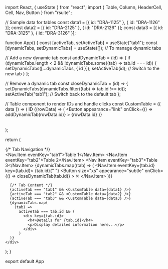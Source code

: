 import React, { useState } from "react";
import { Table, Column, HeaderCell, Cell, Nav, Button } from "rsuite";

// Sample data for tables
const data1 = [{ id: "DRA-1125" }, { id: "DRA-1126" }];
const data2 = [{ id: "DRA-2125" }, { id: "DRA-2126" }];
const data3 = [{ id: "DRA-3125" }, { id: "DRA-3126" }];

function App() {
  const [activeTab, setActiveTab] = useState("tab1");
  const [dynamicTabs, setDynamicTabs] = useState([]); // To manage dynamic tabs

  // Add a new dynamic tab
  const addDynamicTab = (id) => {
    if (dynamicTabs.length < 2 && !dynamicTabs.some((tab) => tab.id === id)) {
      setDynamicTabs([...dynamicTabs, { id }]);
      setActiveTab(id); // Switch to the new tab
    }
  };

  // Remove a dynamic tab
  const closeDynamicTab = (id) => {
    setDynamicTabs(dynamicTabs.filter((tab) => tab.id !== id));
    setActiveTab("tab1"); // Switch back to the default tab
  };

  // Table component to render IDs and handle clicks
  const CustomTable = ({ data }) => (
    <Table height={200} data={data} bordered>
      <Column width={200} align="center" fixed>
        <HeaderCell>ID</HeaderCell>
        <Cell>
          {(rowData) => (
            <Button
              appearance="link"
              onClick={() => addDynamicTab(rowData.id)}
            >
              {rowData.id}
            </Button>
          )}
        </Cell>
      </Column>
    </Table>
  );

  return (
    <div>
      {/* Tab Navigation */}
      <Nav activeKey={activeTab} onSelect={setActiveTab} appearance="tabs">
        <Nav.Item eventKey="tab1">Table 1</Nav.Item>
        <Nav.Item eventKey="tab2">Table 2</Nav.Item>
        <Nav.Item eventKey="tab3">Table 3</Nav.Item>
        {dynamicTabs.map((tab) => (
          <Nav.Item eventKey={tab.id} key={tab.id}>
            {tab.id}{" "}
            <Button
              size="xs"
              appearance="subtle"
              onClick={() => closeDynamicTab(tab.id)}
            >
              ✕
            </Button>
          </Nav.Item>
        ))}
      </Nav>

      {/* Tab Content */}
      {activeTab === "tab1" && <CustomTable data={data1} />}
      {activeTab === "tab2" && <CustomTable data={data2} />}
      {activeTab === "tab3" && <CustomTable data={data3} />}
      {dynamicTabs.map(
        (tab) =>
          activeTab === tab.id && (
            <div key={tab.id}>
              <h4>Details for {tab.id}</h4>
              <p>Display detailed information here...</p>
            </div>
          )
      )}
    </div>
  );
}

export default App

